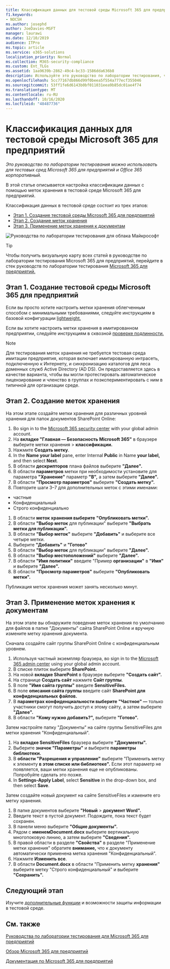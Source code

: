 ```yaml
---
title: Классификация данных для тестовой среды Microsoft 365 для предприятий
f1.keywords:
- NOCSH
ms.author: josephd
author: JoeDavies-MSFT
manager: laurawi
ms.date: 12/10/2019
audience: ITPro
ms.topic: article
ms.service: o365-solutions
localization_priority: Normal
ms.collection: M365-security-compliance
ms.custom: Ent_TLGs
ms.assetid: 1aa9639b-2862-49c4-bc33-1586dda636b8
description: Используйте это руководство по лаборатории тестирования, чтобы создавать и использовать метки хранения для документов в тестовой среде Microsoft 365 для предприятий.
ms.openlocfilehash: 5cc77167db866d99f0beea5f554a777ecf355046
ms.sourcegitcommit: 53ff1fe6d6143b0bf011031eea9b85dc01ae4f74
ms.translationtype: MT
ms.contentlocale: ru-RU
ms.lasthandoff: 10/16/2020
ms.locfileid: "48487736"
---
```

# <a name="data-classification-for-your-microsoft-365-for-enterprise-test-environment"></a>Классификация данных для тестовой среды Microsoft 365 для предприятий

*Это руководство по лаборатории тестирования можно использовать для тестовых сред Microsoft 365 для предприятий и Office 365 корпоративный.*

В этой статье описывается настройка классификации данных с помощью меток хранения в тестовой среде Microsoft 365 для предприятий.

Классификация данных в тестовой среде состоит из трех этапов:
- [Этап 1. Создание тестовой среды Microsoft 365 для предприятий](#phase-1-build-out-your-microsoft-365-for-enterprise-test-environment)
- [Этап 2. Создание меток хранения](#phase-2-create-retention-labels)
- [Этап 3. Применение меток хранения к документам](#phase-3-apply-retention-labels-to-documents)

![Руководства по лаборатории тестирования для облака Майкрософт](../media/m365-enterprise-test-lab-guides/cloud-tlg-icon.png)

> [!TIP]
> Чтобы получить визуальную карту всех статей в руководстве по лаборатории тестирования Microsoft 365 для предприятий, перейдите в стек руководств по лаборатории тестирования [Microsoft 365 для предприятий.](../downloads/Microsoft365EnterpriseTLGStack.pdf)
  
## <a name="phase-1-build-out-your-microsoft-365-for-enterprise-test-environment"></a>Этап 1. Создание тестовой среды Microsoft 365 для предприятий

Если вы просто хотите настроить метки хранения облегченным способом с минимальными требованиями, следуйте инструкциям в базовой конфигурации [lightweight.](lightweight-base-configuration-microsoft-365-enterprise.md)
  
Если вы хотите настроить метки хранения в имитированном предприятии, следуйте инструкциям в сквозной [проверке подлинности.](pass-through-auth-m365-ent-test-environment.md)
  
> [!NOTE]
> Для тестирования меток хранения не требуется тестовая среда имитации предприятия, которая включает имитированную интрасеть, подключенную к Интернету, и синхронизацию каталогов для леса доменных служб Active Directory (AD DS). Он предоставляется здесь в качестве варианта, чтобы вы могли протестировать автоматическое лицензирование и членство в группах и поэкспериментировать с ним в типичной для организации среде.

## <a name="phase-2-create-retention-labels"></a>Этап 2. Создание меток хранения

На этом этапе создайте метки хранения для различных уровней хранения для папок документов SharePoint Online:

1. Во sign in to the [Microsoft 365 security center](https://security.microsoft.com/homepage) with your global admin account.
1. На **вкладке "Главная — Безопасность Microsoft 365"** в браузере выберите метки хранения   >  **классификации.**
1. Нажмите **Создать метку**.
1. In the **Name your label** pane, enter Internal **Public** in Name **your label,** and then select **Next**.
1. В области **дескрипторов** плана файлов выберите **"Далее".**
1. В области **параметров** метки при необходимости установите для параметра **"Хранение"** параметр **"В",** а затем выберите **"Далее".**
1. В области **"Просмотр параметров"** выберите **"Создать метку".**
1. Повторите шаги 3–7 для дополнительных меток с этими именами:
  - частные
  - Конфиденциальный
  - Строго конфиденциально
1. В области **меток хранения выберите** **"Опубликовать метки".**
1. В области **"Выбор меток** для публикации" выберите **"Выбрать метки для публикации".**
1. В области **"Выбор меток"** выберите **"Добавить"** и выберите все четыре метки.
1. Выберите **"Добавить"** и **"Готово"**
1. В области **"Выбор меток** для публикации" выберите **"Далее".**
1. В области **"Выбор местоположений"** выберите **"Далее".**
1. В области **"Имя политики"** введите "Пример **организации"** в **"Имя"** и выберите **"Далее".**
1. В области **"Просмотр параметров"** выберите **"Опубликовать метки".**
 
Публикация меток хранения может занять несколько минут.

## <a name="phase-3-apply-retention-labels-to-documents"></a>Этап 3. Применение меток хранения к документам

На этом этапе вы обнаружите поведение меток хранения по умолчанию для файлов в папке "Документы" сайта SharePoint Online и вручную измените метку хранения документа.

Сначала создайте сайт группы SharePoint Online с конфиденциальным уровнем.
  
1. Используя частный экземпляр браузера, во sign in to the [Microsoft 365 admin center](https://admin.microsoft.com) using your global admin account.
1. В списке плиток выберите **SharePoint.**
1. На новой **вкладке SharePoint** в браузере выберите **"Создать сайт".**
1. На странице **Создать сайт** нажмите **Сайт группы**.
1. В поле **"Имя сайта группы"** введите **SensitiveFiles.**
1. В поле **описания сайта группы** введите сайт **SharePoint для конфиденциальных файлов.**
1. В **параметрах конфиденциальности выберите** **"Частное" —** только участники смогут получить доступ к этому сайту, а затем выберите **"Далее".**
1. В области **"Кому нужно добавить?",** выберите **"Готово".**
    
Затем настройте папку "Документы" на сайте группы SensitiveFiles для метки хранения "Конфиденциальный".
  
1. На **вкладке SensitiveFiles** браузера выберите **"Документы".**
1. Выберите **значок "Параметры"** и выберите **параметры библиотеки.**
1. В **области "Разрешения и управление"** выберите "Применить метку к элементу **в этом списке или библиотеке".** Если этот параметр не появляется, ваши метки хранения еще не опубликованы. Попробуйте сделать это позже.
1. In **Settings-Apply Label**, select **Sensitive** in the drop-down box, and then select **Save**.

Затем создайте новый документ на сайте SensitiveFiles и измените его метку хранения.
    
1. В папке документов выберите **"Новый**  >  **документ Word".**
1. Введите текст в пустой документ. Подождите, пока текст будет сохранен.
1. В панели меню выберите **"Общие документы".**
1. Рядом с **именемDocument.docx** выберите вертикальную многопоковую линию, а затем выберите **"Сведения".**
1. В правой области в разделе **"Свойства"** в разделе "Применение метки  хранения" обратите **внимание,** что к документу автоматически применена метка хранения "Конфиденциальный".
1. Нажмите **Изменить все**.
1. В области **Document.docx** в области "Применить метку  **хранения"** выберите метку "Строго конфиденциальный" и выберите **"Сохранить".**

## <a name="next-step"></a>Следующий этап

Изучите [дополнительные функции](m365-enterprise-test-lab-guides.md#information-protection) и возможности защиты информации в тестовой среде.

## <a name="see-also"></a>См. также

[Руководства по лаборатории тестирования для Microsoft 365 для предприятий](m365-enterprise-test-lab-guides.md)

[Обзор Microsoft 365 для предприятий](microsoft-365-overview.md)

[Документация по Microsoft 365 для предприятий](https://docs.microsoft.com/microsoft-365-enterprise/)
